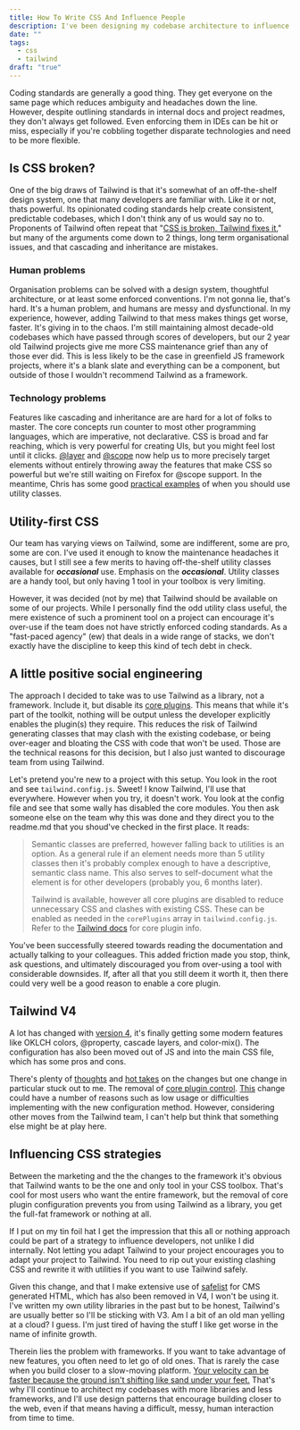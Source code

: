 ```yaml
---
title: How To Write CSS And Influence People
description: I've been designing my codebase architecture to influence how my team codes; I think Tailwind might be doing the same thing to all of us.
date: ""
tags:
  - css
  - tailwind
draft: "true"
---
```

Coding standards are generally a good thing. They get everyone on the same page which reduces ambiguity and headaches down the line. However, despite outlining standards in internal docs and project readmes, they don't always get followed. Even enforcing them in IDEs can be hit or miss, especially if you're cobbling together disparate technologies and need to be more flexible.

## Is CSS broken?

One of the big draws of Tailwind is that it's somewhat of an off-the-shelf design system, one that many developers are familiar with. Like it or not, thats powerful. Its opinionated coding standards help create consistent, predictable codebases, which I don't think any of us would say no to. Proponents of Tailwind often repeat that "[CSS is broken, Tailwind fixes it](https://thebcms.com/blog/why-tailwind-doesnt-suck)," but many of the arguments come down to 2 things, long term organisational issues, and that cascading and inheritance are mistakes.

### Human problems

Organisation problems can be solved with a design system, thoughtful architecture, or at least some enforced conventions. I'm not gonna lie, that's hard. It's a human problem, and humans are messy and dysfunctional. In my experience, however, adding Tailwind to that mess makes things get worse, faster. It's giving in to the chaos. I'm still maintaining almost decade-old codebases which have passed through scores of developers, but our 2 year old Tailwind projects give me more CSS maintenance grief than any of those ever did. This is less likely to be the case in greenfield JS framework projects, where it's a blank slate and everything can be a component, but outside of those I wouldn't recommend Tailwind as a framework.

### Technology problems

Features like cascading and inheritance are are hard for a lot of folks to master. The core concepts run counter to most other programming languages, which are imperative, not declarative. CSS is broad and far reaching, which is very powerful for creating UIs, but you might feel lost until it clicks. [@layer](https://developer.mozilla.org/en-US/docs/Web/CSS/@layer) and [@scope](https://developer.mozilla.org/en-US/docs/Web/CSS/@scope) now help us to more precisely target elements without entirely throwing away the features that make CSS so powerful but we're still waiting on Firefox for @scope support. In the meantime, Chris has some good [practical examples](https://gomakethings.com/css-isnt-broken-tailwind-utility-classes-and-css-architecture/) of when you should use utility classes.

## Utility-first CSS

Our team has varying views on Tailwind, some are indifferent, some are pro, some are con. I've used it enough to know the maintenance headaches it causes, but I still see a few merits to having off-the-shelf utility classes available for **_occasional_** use. Emphasis on the **_occasional_**. Utility classes are a handy tool, but only having 1 tool in your toolbox is very limiting.

However, it was decided (not by me) that Tailwind should be available on some of our projects. While I personally find the odd utility class useful, the mere existence of such a prominent tool on a project can encourage it's over-use if the team does not have strictly enforced coding standards. As a "fast-paced agency" (ew) that deals in a wide range of stacks, we don't exactly have the discipline to keep this kind of tech debt in check.

## A little positive social engineering

The approach I decided to take was to use Tailwind as a library, not a framework. Include it, but disable its [core plugins](https://v3.tailwindcss.com/docs/configuration#core-plugins). This means that while it's part of the toolkit, nothing will be output unless the developer explicitly enables the plugin(s) they require. This reduces the risk of Tailwind generating classes that may clash with the existing codebase, or being over-eager and bloating the CSS with code that won't be used. Those are the technical reasons for this decision, but I also just wanted to discourage team from using Tailwind.

Let's pretend you're new to a project with this setup. You look in the root and see `tailwind.config.js`. Sweet! I know Tailwind, I'll use that everywhere. However when you try, it doesn't work. You look at the config file and see that some wally has disabled the core modules. You then ask someone else on the team why this was done and they direct you to the readme.md that you shoud've checked in the first place. It reads:

> Semantic classes are preferred, however falling back to utilities is an option. As a general rule if an element needs more than 5 utility classes then it's probably complex enough to have a descriptive, semantic class name. This also serves to self-document what the element is for other developers (probably you, 6 months later).
> 
> Tailwind is available, however all core plugins are disabled to reduce unnecessary CSS and clashes with existing CSS. These can be enabled as needed in the `corePlugins` array in `tailwind.config.js`. Refer to the [Tailwind docs](https://v3.tailwindcss.com/docs/configuration#core-plugins) for core plugin info.

You've been successfully steered towards reading the documentation and actually talking to your colleagues. This added friction made you stop, think, ask questions, and ultimately discouraged you from over-using a tool with considerable downsides. If, after all that you still deem it worth it, then there could very well be a good reason to enable a core plugin.

## Tailwind V4

A lot has changed with [version 4](https://tailwindcss.com/blog/tailwindcss-v4), it's finally getting some modern features like OKLCH colors, @property, cascade layers, and color-mix(). The configuration has also been moved out of JS and into the main CSS file, which has some pros and cons.

There's plenty of [thoughts](https://www.youtube.com/watch?v=q55u3_Nj3Lw) and [hot takes](https://nmn.sh/blog/2024-11-30-thoughts-on-tailwind-4?ref=dailydev) on the changes but one change in particular stuck out to me. The removal of [core plugin control](https://v3.tailwindcss.com/docs/configuration#core-plugins). [This](https://tailwindcss.com/docs/upgrade-guide#disabling-core-plugins) change could have a number of reasons such as low usage or difficulties implementing with the new configuration method. However, considering other moves from the Tailwind team, I can't help but think that something else might be at play here.

## Influencing CSS strategies

Between the marketing and the the changes to the framework it's obvious that Tailwind wants to be the one and only tool in your CSS toolbox. That's cool for most users who want the entire framework, but the removal of core plugin configuration prevents you from using Tailwind as a library, you get the full-fat framework or nothing at all.

If I put on my tin foil hat I get the impression that this all or nothing approach could be part of a strategy to influence developers, not unlike I did internally. Not letting you adapt Tailwind to your project encourages you to adapt your project to Tailwind. You need to rip out your existing clashing CSS and rewrite it with utilities if you want to use Tailwind safely.

Given this change, and that I make extensive use of [safelist](https://v3.tailwindcss.com/docs/content-configuration#safelisting-classes) for CMS generated HTML, which has also been removed in V4, I won't be using it. I've written my own utility libraries in the past but to be honest, Tailwind's are usually better so I'll be sticking with V3. Am I a bit of an old man yelling at a cloud? I guess. I'm just tired of having the stuff I like get worse in the name of infinite growth.

Therein lies the problem with frameworks. If you want to take advantage of new features, you often need to let go of old ones. That is rarely the case when you build closer to a slow-moving platform. [Your velocity can be faster because the ground isn't shifting like sand under your feet.](https://csswizardry.com/2025/01/build-for-the-web-build-on-the-web-build-with-the-web/#:~:text=if%20i%20was%20only%20able%20to%20give%20one%20bit%20of%20advice%20to%20any%20company%3A%20iterate%20quickly%20on%20a%20slow-moving%20platform.) That's why I'll continue to architect my codebases with more libraries and less frameworks, and I'll use design patterns that encourage building closer to the web, even if that means having a difficult, messy, human interaction from time to time.